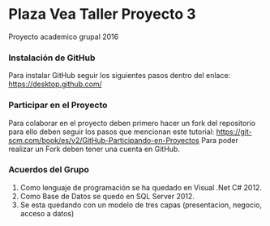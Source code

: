 # Plaza Vea Taller Proyecto 3
Proyecto academico grupal 2016

### Instalación de GitHub
Para instalar GitHub seguir los siguientes pasos dentro del enlace:
https://desktop.github.com/

### Participar en el Proyecto
Para colaborar en el proyecto deben primero hacer un fork del repositorio para ello deben seguir los pasos que mencionan este tutorial:
https://git-scm.com/book/es/v2/GitHub-Participando-en-Proyectos
Para poder realizar un Fork deben tener una cuenta en GitHub.

### Acuerdos del Grupo
1. Como lenguaje de programación se ha quedado en Visual .Net  C# 2012.
2. Como Base de Datos se quedo en SQL Server 2012.
3. Se esta quedando con un modelo de tres capas (presentacion, negocio, acceso a datos)

